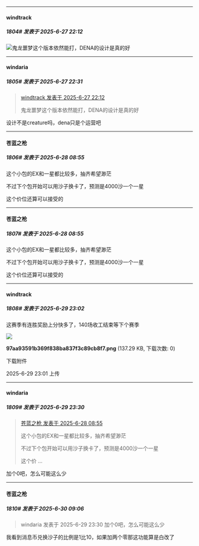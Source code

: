 ﻿
*****

####  windtrack  
##### 1804#       发表于 2025-6-27 22:12

<img src="https://static.stage1st.com/image/smiley/face2017/067.png" referrerpolicy="no-referrer">鬼龙噩梦这个版本依然能打，DENA的设计是真的好


*****

####  windaria  
##### 1805#       发表于 2025-6-27 22:31

<blockquote><a href="httphttps://stage1st.com/2b/forum.php?mod=redirect&amp;goto=findpost&amp;pid=68012111&amp;ptid=2201083" target="_blank">windtrack 发表于 2025-6-27 22:12</a>

鬼龙噩梦这个版本依然能打，DENA的设计是真的好</blockquote>
设计不是creature吗，dena只是个运营吧


*****

####  苍蓝之枪  
##### 1806#       发表于 2025-6-28 08:55

这个小包的EX和一星都比较多，抽齐希望渺茫

不过下个包开始可以用沙子换卡了，预测是4000沙一个一星

这个价位还算可以接受的


*****

####  苍蓝之枪  
##### 1807#       发表于 2025-6-28 08:55

这个小包的EX和一星都比较多，抽齐希望渺茫

不过下个包开始可以用沙子换卡了，预测是4000沙一个一星

这个价位还算可以接受的

*****

####  windtrack  
##### 1808#       发表于 2025-6-29 23:02

这赛季有连胜奖励上分快多了，140场收工结束等下个赛季

<img src="https://img.stage1st.com/forum/202506/29/230149zrxx5ae9t6jxy999.png" referrerpolicy="no-referrer">

<strong>97aa93591b369f838ba837f3c89cb8f7.png</strong> (137.29 KB, 下载次数: 0)

下载附件

2025-6-29 23:01 上传


*****

####  windaria  
##### 1809#       发表于 2025-6-29 23:30

<blockquote><a href="httphttps://stage1st.com/2b/forum.php?mod=redirect&amp;goto=findpost&amp;pid=68012932&amp;ptid=2201083" target="_blank">苍蓝之枪 发表于 2025-6-28 08:55</a>

这个小包的EX和一星都比较多，抽齐希望渺茫

不过下个包开始可以用沙子换卡了，预测是4000沙一个一星

这个价 ...</blockquote>
加个0吧，怎么可能这么少

*****

####  苍蓝之枪  
##### 1810#       发表于 2025-6-30 09:06

<blockquote>windaria 发表于 2025-6-29 23:30
加个0吧，怎么可能这么少</blockquote>
我看到消息币兑换沙子的比例是1比10，如果加两个零那这功能算是白改了

